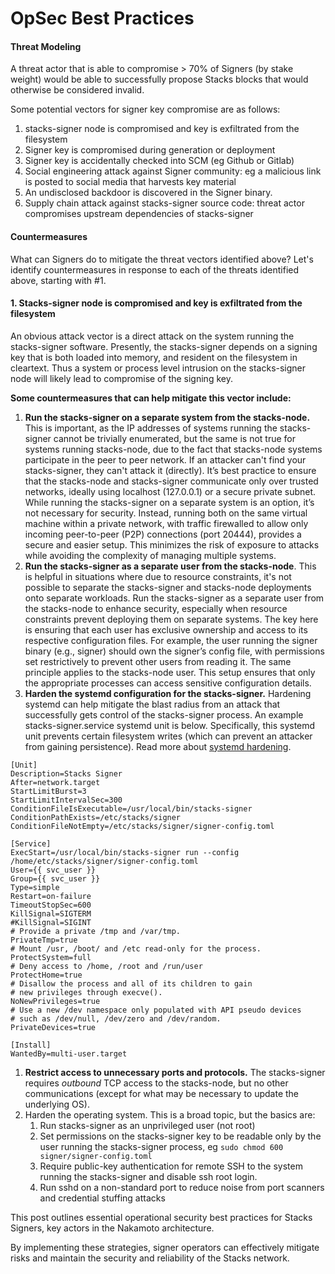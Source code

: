 # OpSec Best Practices

#### **Threat Modeling**

A threat actor that is able to compromise > 70% of Signers (by stake weight) would be able to successfully propose Stacks blocks that would otherwise be considered invalid.

Some potential vectors for signer key compromise are as follows:

1. stacks-signer node is compromised and key is exfiltrated from the filesystem
2. Signer key is compromised during generation or deployment
3. Signer key is accidentally checked into SCM (eg Github or Gitlab)
4. Social engineering attack against Signer community: eg a malicious link is posted to social media that harvests key material
5. An undisclosed backdoor is discovered in the Signer binary.
6. Supply chain attack against stacks-signer source code: threat actor compromises upstream dependencies of stacks-signer

#### **Countermeasures**

What can Signers do to mitigate the threat vectors identified above? Let's identify countermeasures in response to each of the threats identified above, starting with #1.

#### **1. Stacks-signer node is compromised and key is exfiltrated from the filesystem**

An obvious attack vector is a direct attack on the system running the stacks-signer software. Presently, the stacks-signer depends on a signing key that is both loaded into memory, and resident on the filesystem in cleartext. Thus a system or process level intrusion on the stacks-signer node will likely lead to compromise of the signing key.

**Some countermeasures that can help mitigate this vector include:**

1. **Run the stacks-signer on a separate system from the stacks-node.** This is important, as the IP addresses of systems running the stacks-signer cannot be trivially enumerated, but the same is not true for systems running stacks-node, due to the fact that stacks-node systems participate in the peer to peer network. If an attacker can't find your stacks-signer, they can't attack it (directly). It’s best practice to ensure that the stacks-node and stacks-signer communicate only over trusted networks, ideally using localhost (127.0.0.1) or a secure private subnet. While running the stacks-signer on a separate system is an option, it’s not necessary for security. Instead, running both on the same virtual machine within a private network, with traffic firewalled to allow only incoming peer-to-peer (P2P) connections (port 20444), provides a secure and easier setup. This minimizes the risk of exposure to attacks while avoiding the complexity of managing multiple systems.
2. **Run the stacks-signer as a separate user from the stacks-node**. This is helpful in situations where due to resource constraints, it's not possible to separate the stacks-signer and stacks-node deployments onto separate workloads. Run the stacks-signer as a separate user from the stacks-node to enhance security, especially when resource constraints prevent deploying them on separate systems. The key here is ensuring that each user has exclusive ownership and access to its respective configuration files. For example, the user running the signer binary (e.g., signer) should own the signer’s config file, with permissions set restrictively to prevent other users from reading it. The same principle applies to the stacks-node user. This setup ensures that only the appropriate processes can access sensitive configuration details.
3. **Harden the systemd configuration for the stacks-signer.** Hardening systemd can help mitigate the blast radius from an attack that successfully gets control of the stacks-signer process. An example stacks-signer.service systemd unit is below. Specifically, this systemd unit prevents certain filesystem writes (which can prevent an attacker from gaining persistence). Read more about [systemd hardening](https://www.ctrl.blog/entry/systemd-service-hardening.html).

```
[Unit]
Description=Stacks Signer
After=network.target
StartLimitBurst=3
StartLimitIntervalSec=300
ConditionFileIsExecutable=/usr/local/bin/stacks-signer
ConditionPathExists=/etc/stacks/signer
ConditionFileNotEmpty=/etc/stacks/signer/signer-config.toml

[Service]
ExecStart=/usr/local/bin/stacks-signer run --config /home/etc/stacks/signer/signer-config.toml
User={{ svc_user }}
Group={{ svc_user }}
Type=simple
Restart=on-failure
TimeoutStopSec=600
KillSignal=SIGTERM
#KillSignal=SIGINT
# Provide a private /tmp and /var/tmp.
PrivateTmp=true
# Mount /usr, /boot/ and /etc read-only for the process.
ProtectSystem=full
# Deny access to /home, /root and /run/user
ProtectHome=true
# Disallow the process and all of its children to gain
# new privileges through execve().
NoNewPrivileges=true
# Use a new /dev namespace only populated with API pseudo devices
# such as /dev/null, /dev/zero and /dev/random.
PrivateDevices=true

[Install]
WantedBy=multi-user.target
```

1. **Restrict access to unnecessary ports and protocols.** The stacks-signer requires _outbound_ TCP access to the stacks-node, but no other communications (except for what may be necessary to update the underlying OS).
2. Harden the operating system. This is a broad topic, but the basics are:
   1. Run stacks-signer as an unprivileged user (not root)
   2. Set permissions on the stacks-signer key to be readable only by the user running the stacks-signer process, eg `sudo chmod 600 signer/signer-config.toml`
   3. Require public-key authentication for remote SSH to the system running the stacks-signer and disable ssh root login.
   4. Run sshd on a non-standard port to reduce noise from port scanners and credential stuffing attacks

This post outlines essential operational security best practices for Stacks Signers, key actors in the Nakamoto architecture.

By implementing these strategies, signer operators can effectively mitigate risks and maintain the security and reliability of the Stacks network.
